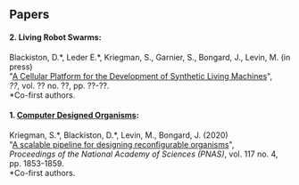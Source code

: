 ## Papers


#### **2. Living Robot Swarms:**

Blackiston, D.\*, Leder E.\*, Kriegman, S., Garnier, S., Bongard, J., Levin, M. (in press) <br>
"[A Cellular Platform for the Development of Synthetic Living Machines]()", <br>
_??_, vol. ?? no. ??, pp. ??-??.  <br>
\*Co-first authors.
<br>


#### **1. [Computer Designed Organisms](https://cdorgs.github.io):**

Kriegman, S.\*, Blackiston, D.\*, Levin, M., Bongard, J. (2020)  <br>
"[A scalable pipeline for designing reconfigurable organisms](https://www.pnas.org/content/117/4/1853)",  <br>
_Proceedings of the National Academy of Sciences (PNAS)_, vol. 117 no. 4, pp. 1853-1859.  <br>
\*Co-first authors. <br>

